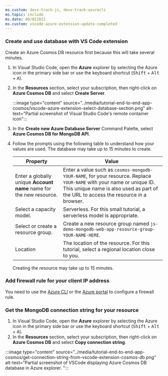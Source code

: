 ```yaml
---
ms.custom: devx-track-js, devx-track-azurecli
ms.topic: include
ms.date: 09/012022
ms.custom: vscode-azure-extension-update-completed
---
```



### Create and use database with VS Code extension

Create an Azure Cosmos DB resource first because this will take several minutes.

1. In Visual Studio Code, open the **Azure** explorer by selecting the Azure icon in the primary side bar or use the keyboard shortcut (<kbd>Shift</kbd> + <kbd>Alt</kbd> + <kbd>A</kbd>).
1. In the **Resources** section, select your subscription, then right-click on **Azure Cosmos DB** and select **Create Server**.

    :::image type="content" source="../media/tutorial-end-to-end-app-cosmos/vscode-azure-extension-select-database-section.png" alt-text="Partial screenshot of Visual Studio Code's remote container icon":::

1. In the **Create new Azure Database Server** Command Palette, select **Azure Cosmos DB for MongoDB API**.
1. Follow the prompts using the following table to understand how your values are used. The database may take up to 15 minutes to create.

    |Property|Value|
    |--|--|
    |Enter a globally unique **Account name** name for the new resource.| Enter a value such as `cosmos-mongodb-YOUR-NAME`, for your resource. Replace `YOUR-NAME` with your name or unique ID. This unique name is also used as part of the URL to access the resource in a browser.|
    |Select a capacity model.|Serverless. For this small tutorial, a serverless model is appropriate.|
    |Select or create a resource group.|Create a new resource group named `js-demo-mongodb-web-app-resource-group-YOUR-NAME-HERE`.|
    |Location|The location of the resource. For this tutorial, select a regional location close to you.|

    Creating the resource may take up to 15 minutes. 

### Add firewall rule for your client IP address 

You need to use the [Azure CLI](/cli/azure/install-azure-cli) or the [Azure portal](https://portal.azure.com) to configure a firewall rule.

### Get the MongoDB connection string for your resource 

1. In Visual Studio Code, open the **Azure** explorer by selecting the Azure icon in the primary side bar or use the keyboard shortcut (<kbd>Shift</kbd> + <kbd>Alt</kbd> + <kbd>A</kbd>).
1. In the **Resources** section, select your subscription, then right-click on **Azure Cosmos DB** and select **Copy connection string**.
  
  :::image type="content" source="../media/tutorial-end-to-end-app-cosmos/get-connection-string-from-vscode-extension-cosmos-db.png" alt-text="Partial screenshot of VSCode displaying Azure Cosmos DB database in Azure explorer. ":::
